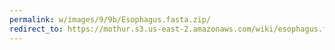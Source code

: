 ```yaml
---
permalink: w/images/9/9b/Esophagus.fasta.zip/
redirect_to: https://mothur.s3.us-east-2.amazonaws.com/wiki/esophagus.fasta.zip
---
```


